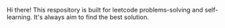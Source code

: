 Hi there! This respository is built for leetcode problems-solving and self-learning. It's always aim to find the best solution.

